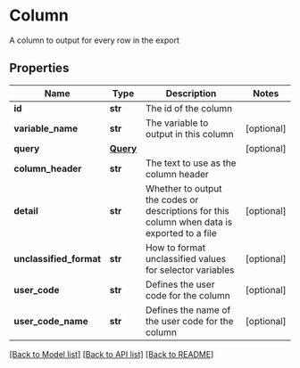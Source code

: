 # Column

A column to output for every row in the export
## Properties
Name | Type | Description | Notes
------------ | ------------- | ------------- | -------------
**id** | **str** | The id of the column | 
**variable_name** | **str** | The variable to output in this column | [optional] 
**query** | [**Query**](Query.md) |  | [optional] 
**column_header** | **str** | The text to use as the column header | 
**detail** | **str** | Whether to output the codes or descriptions for this column when data is exported to a file | [optional] 
**unclassified_format** | **str** | How to format unclassified values for selector variables | [optional] 
**user_code** | **str** | Defines the user code for the column | [optional] 
**user_code_name** | **str** | Defines the name of the user code for the column | [optional] 

[[Back to Model list]](../README.md#documentation-for-models) [[Back to API list]](../README.md#documentation-for-api-endpoints) [[Back to README]](../README.md)


